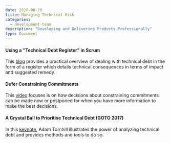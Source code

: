 ```yaml
---
date: 2020-08-20
title: Managing Technical Risk
categories:
  - development-team
description: "Developing and Delivering Products Professionally"
type: Document
---
```

#### Using a "Technical Debt Register" in Scrum
This [blog](https://www.scrum.org/resources/blog/using-technical-debt-register-scrum) provides a practical overview of dealing with technical debt in the form of a register which details technical consequences in terms of impact and suggested remedy.

#### Defer Constraining Commitments
This [video](https://www.scrum.org/resources/defer-constraining-commitments) focuses is on how decisions about constraining commitments can be made now or postponed for when you have more information to make the best decisions.

#### A Crystal Ball to Prioritise Technical Debt (GOTO 2017)
In this [keynote](https://youtu.be/SdUewLCHWvU), Adam Tornhill illustrates the power of analyzing technical debt and provides methods and tools to do so.
